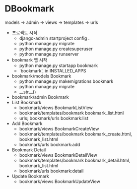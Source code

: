 # DBookmark
models -> admin -> views -> templates -> urls
- 프로젝트 시작
    - django-admin startproject config .
    - python manage.py migrate
    - python manage.py createsuperuser
    - python manage.py runserver
- bookmark 앱 시작
    - python manage.py startapp bookmark
    - 'bookmark', in INSTALLED_APPS
- bookmark/models Bookmark
    - python manage.py makemigrations bookmark
    - python manage.py migrate
    - \_\_str\_\_()
- bookmark/admin Bookmark
- List Bookmark
    - bookmark/views BookmarkListView
    - bookmark/templates/bookmark bookmark_list.html
    - urls; bookmark/urls bookmark:list
- Add Bookmark
    - bookmark/views BookmarkCreateView
    - bookmark/templates/bookmark bookmark_create.html, bookmark_list.html
    - bookmark/urls bookmark:add
- Bookmark Detail 
    - bookmark/views BookmarkDetailView
    - bookmark/templates/bookmark bookmark_detail.html, bookmark_list.html
    - bookmark/urls bookmark:detail
- Update Bookmark
    - bookmark/views BookmarkUpdateView